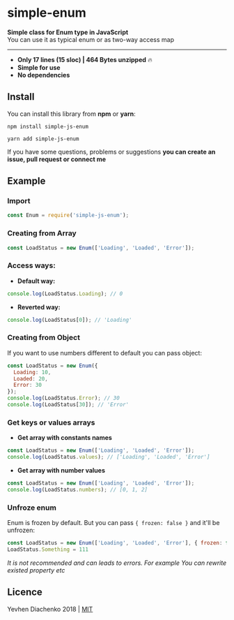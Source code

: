 # simple-enum
**Simple class for Enum type in JavaScript<br>**
You can use it as typical enum or as two-way access map
<hr>

- **Only 17 lines (15 sloc) | 464 Bytes unzipped** :fire: 
-  **Simple for use**
- **No dependencies**
## Install
You can install this library from **npm** or **yarn**:
```
npm install simple-js-enum
```
```
yarn add simple-js-enum
```

If you have some questions, problems or suggestions **you can create an issue, pull request or connect me**

## Example

### Import
```js
const Enum = require('simple-js-enum');
```

### Creating from Array
```js
const LoadStatus = new Enum(['Loading', 'Loaded', 'Error']);
```
### Access ways:
* **Default way:**
```js
console.log(LoadStatus.Loading); // 0
```
* **Reverted way:**
```js
console.log(LoadStatus[0]); // 'Loading'
```

### Creating from Object
If you want to use numbers different to default you can pass object:
```js
const LoadStatus = new Enum({
  Loading: 10,
  Loaded: 20,
  Error: 30
});
console.log(LoadStatus.Error); // 30
console.log(LoadStatus[30]); // 'Error'
```

### Get keys or values arrays
* **Get array with constants names**
```js
const LoadStatus = new Enum(['Loading', 'Loaded', 'Error']);
console.log(LoadStatus.values); // ['Loading', 'Loaded', 'Error']
```
* **Get array with number values**
```js
const LoadStatus = new Enum(['Loading', 'Loaded', 'Error']);
console.log(LoadStatus.numbers); // [0, 1, 2]
```

### Unfroze enum
Enum is frozen by default. But you can pass `{ frozen: false }` and it'll be unfrozen:
```js
const LoadStatus = new Enum(['Loading', 'Loaded', 'Error'], { frozen: false });
LoadStatus.Something = 111
```
*It is not recommended and can leads to errors. For example You can rewrite existed property etc*

## Licence
Yevhen Diachenko 2018 | [MIT](https://github.com/EugeneDyachenko/simple-js-enum/blob/master/LICENSE)
